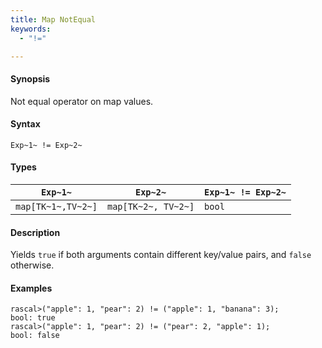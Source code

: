 ```yaml
---
title: Map NotEqual
keywords:
  - "!="

---
```


#### Synopsis

Not equal operator on map values.

#### Syntax

`Exp~1~ != Exp~2~`

#### Types

| `Exp~1~`            |  `Exp~2~`             | `Exp~1~ != Exp~2~`  |
| --- | --- | --- |
| `map[TK~1~,TV~2~]` |  `map[TK~2~, TV~2~]` | `bool`                |


#### Description

Yields `true` if both arguments contain different key/value pairs, and `false` otherwise.

#### Examples


```rascal-shell 
rascal>("apple": 1, "pear": 2) != ("apple": 1, "banana": 3);
bool: true
rascal>("apple": 1, "pear": 2) != ("pear": 2, "apple": 1);
bool: false
```


